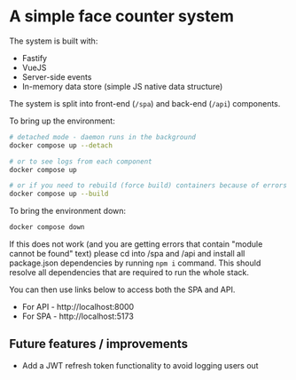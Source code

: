 # A simple face counter system

The system is built with:

- Fastify
- VueJS
- Server-side events
- In-memory data store (simple JS native data structure)

The system is split into front-end (`/spa`) and back-end (`/api`) components.

To bring up the environment:

```sh
# detached mode - daemon runs in the background
docker compose up --detach

# or to see logs from each component
docker compose up

# or if you need to rebuild (force build) containers because of errors
docker compose up --build
```

To bring the environment down:

```sh
docker compose down
```

If this does not work (and you are getting errors that contain "module cannot be found" text) please cd into /spa and /api and install all package.json dependencies by running `npm i` command. This should resolve all dependencies that are required to run the whole stack.

You can then use links below to access both the SPA and API.

- For API - http://localhost:8000
- For SPA - http://localhost:5173

## Future features / improvements
 
- Add a JWT refresh token functionality to avoid logging users out
